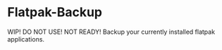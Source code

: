 # Flatpak-Backup
WIP!  DO NOT USE!  NOT READY!  Backup your currently installed flatpak applications.
